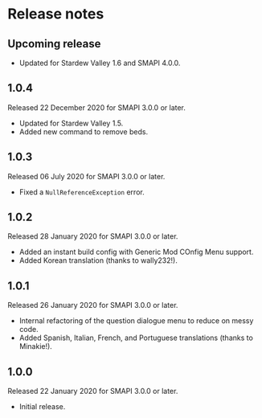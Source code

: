 ﻿# Release notes
## Upcoming release
- Updated for Stardew Valley 1.6 and SMAPI 4.0.0.

## 1.0.4
Released 22 December 2020 for SMAPI 3.0.0 or later.

- Updated for Stardew Valley 1.5.
- Added new command to remove beds.

## 1.0.3
Released 06 July 2020 for SMAPI 3.0.0 or later.

- Fixed a `NullReferenceException` error.

## 1.0.2
Released 28 January 2020 for SMAPI 3.0.0 or later.

- Added an instant build config with Generic Mod COnfig Menu support.
- Added Korean translation (thanks to wally232!).

## 1.0.1
Released 26 January 2020 for SMAPI 3.0.0 or later.

- Internal refactoring of the question dialogue menu to reduce on messy code.
- Added Spanish, Italian, French, and Portuguese translations (thanks to Minakie!).

## 1.0.0
Released 22 January 2020 for SMAPI 3.0.0 or later.

- Initial release.
